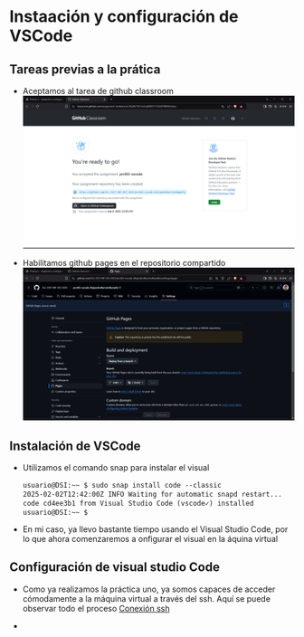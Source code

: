 # Instaación y configuración de VSCode

## Tareas previas a la prática

- Aceptamos al tarea de github classroom
![](./images/classroom.png)

- Habilitamos github pages en el repositorio compartido
![](./images/Pages.png)


## Instalación de VSCode

- Utilizamos el comando snap para instalar el visual

  ```
  usuario@DSI:~~ $ sudo snap install code --classic
  2025-02-02T12:42:00Z INFO Waiting for automatic snapd restart...
  code cd4ee3b1 from Visual Studio Code (vscode✓) installed
  usuario@DSI:~~ $
  ```

- En mi caso, ya llevo bastante tiempo usando el Visual Studio Code, por 
  lo que ahora comenzaremos a onfigurar el visual en la áquina virtual

## Configuración de visual studio Code

- Como ya realizamos la práctica uno, ya somos capaces de acceder cómodamente
  a la máquina virtual a través del ssh. Aquí se puede observar todo el 
  proceso
  [Conexión ssh](https://ull-esit-inf-dsi-2425.github.io/prct01-iaas-AlejandroBarretoRamallo/)

- 
